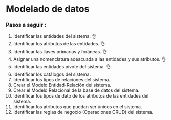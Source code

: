 # Modelado de datos

### Pasos a seguir :

1. Identificar las entidades del sistema. 👌
1. Identificar los atributos de las entidades. 👌
1. Identificar las llaves primarias y foráneas. 👌
1. Asignar una nomenclatura adeacuada a las entidades y sus atributos. 👌
1. Identificar las entidades pivote del sistema. 👌
1. Identificar los catálogos del sistema.
1. Identificar los tipos de relaciones del sistema.
1. Crear el Modelo Entidad-Relación del sistema.
1. Crear el Modelo Relacional de la base de datos del sistema.
1. Identificar los tipos de dato de los atributos de las entidades del sistema.
1. Identificar los atributos que puedan ser únicos en el sistema.
1. Identificar las reglas de negocio (Operaciones CRUD) del sistema.
